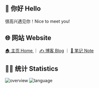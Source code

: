 ## 👋 你好 Hello

很高兴遇见你！Nice to meet you!

## 🌐 网站 Website

[🏠 主页 Home ](https://fzf404.art/) ｜ [✍️ 博客 Blog](https://blog.fzf404.art/) ｜ [📓 笔记 Note](https://note.fzf404.art/)

## 👨‍💻 统计 Statistics

![overview](https://cdn.fzf404.art/github-stats@output/generated/overview.svg)
![language](https://cdn.fzf404.art/github-stats@output/generated/languages.svg)
